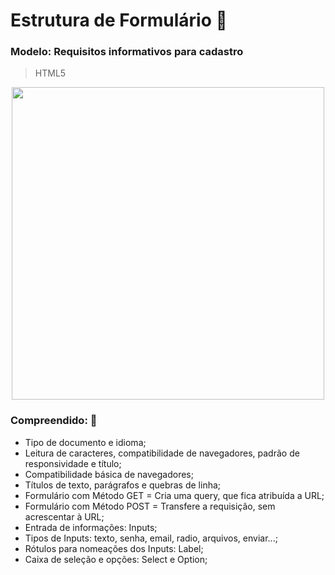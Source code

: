 # Estrutura de Formulário  :page_facing_up:

### Modelo: Requisitos informativos para cadastro

> HTML5

<div align="center"> 
  <img src="https://github.com/targino-dev/html-css-fundamentos/assets/107009616/0f075063-be37-4798-a588-2dbac7817c25" width="500px">
</div>

### Compreendido:  🧠
- Tipo de documento e idioma;
- Leitura de caracteres, compatibilidade de navegadores, padrão de responsividade e título;
- Compatibilidade básica de navegadores;
- Títulos de texto, parágrafos e quebras de linha;
- Formulário com Método GET = Cria uma query, que fica atribuída a URL;
- Formulário com Método POST = Transfere a requisição, sem acrescentar à URL;
- Entrada de informações: Inputs;
- Tipos de Inputs: texto, senha, email, radio, arquivos, enviar...;
- Rótulos para nomeações dos Inputs: Label;
- Caixa de seleção e opções: Select e Option;
